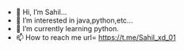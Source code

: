 - 👋 Hi, I’m Sahil...
- 👀 I’m interested in java,python,etc...
- 🌱 I’m currently learning python.
- 📫 How to reach me url= https://t.me/Sahil_xd_01

